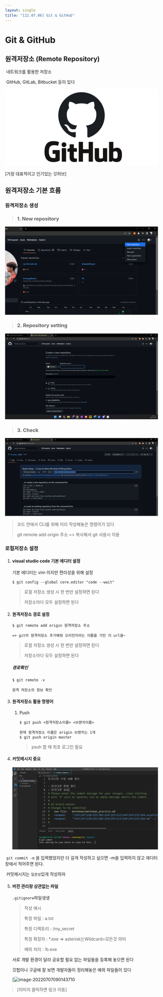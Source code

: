 ```yaml
---
layout: single
title: "[22.07.06] Git & GitHub"
---
```


# Git & GitHub





## 원격저장소 (Remote Repository)

​	네트워크를 활용한 저장소

​	GitHub, GitLab, Bitbucket 등이 있다

![image](https://github.com/hvvany/hvvany.github.io/blob/master/_posts/%5B22.07.06%5D_git_and_github.assets/image.png)

[가장 대표적이고 인기있는 깃허브]







## 원격저장소 기본 흐름

### 	원격저장소 생성

> ### 1. New repository

![image-20220706170740364](https://github.com/hvvany/hvvany.github.io/blob/master/_posts/%5B22.07.06%5D_git_and_github.assets/image-20220706170740364.png?raw=true)



> ### 2. Repository setting

![image-20220706171114335](https://github.com/hvvany/hvvany.github.io/blob/master/_posts/%5B22.07.06%5D_git_and_github.assets/image-20220706171114335.png)



> ### 3. Check

![image-20220706171305606](https://github.com/hvvany/hvvany.github.io/blob/master/_posts/%5B22.07.06%5D_git_and_github.assets/image-20220706171305606.png)



> 코드 안에서 CLI를 위해 미리 작성해놓은 명령어가 있다
>
>  git remote add origin 주소    => 복사해서 git 사용시 이용





### 로컬저장소  설정

1. #### visual studio code 기본 에디터 설정

   기본 에디터는 vim 이지만 편리성을 위해 설정

   ```visual basic
   $ git config --global core.editor "code --wait"
   ```

   > 로컬 저장소 생성 시 한 번만 설정하면 된다
   >
   > 저장소마다 모두 설정하면 된다

   

2. #### 원격저장소 경로 설정

   ```visual basic
   $ git remote add origin 원격저장소 주소
   
   => git아 원격저장소 추가해줘 오리진이라는 이름을 가진 이 url을~
   ```

   > 로컬 저장소 생성 시 한 번만 설정하면 된다
   >
   > 저장소마다 모두 설정하면 된다

   

   ##### 경로확인

   ```visual basic
   $ git remote -v
   
   원격 저장소의 정보 확인 
   ```

   

   

3. #### 원격저장소 활용 명령어

   1. Push

      ```visual basic
      $ git push <원격저장소이름> <브랜치이름>
         
      현재 원격저장소 이름은 origin 브랜치는 1개
      $ git push origin master
      ```
      
      > psuh 할 때 최초 로그인 필요
      
      
   
4. #### 커밋메시지 중요

   ![image-20220707084757828](https://github.com/hvvany/hvvany.github.io/blob/master/_posts/%5B22.07.06%5D_git_and_github.assets/image-20220707084757828.png)

​		`git commit -m` 을 입력했었지만 더 길게 작성하고 싶으면 -m을 입력하지 않고 에디터 창에서 적어주면 된다.

​		커밋메시지는 `일관성`있게 작성하자



5. #### 버전 관리랑 상관없는 파일

   `.gitignore`파일생생 

   > 작성 예시
   >
   > 특정 파일 : a.txt
   >
   > 특정 디렉토리 : /my_secret
   >
   > 특정 확장자 : *.exe                   => asterisk는Wildcard=모든것 의미
   >
   > 예외 처리 : !b.exe

   서로 개발 환경이 달라 공유할 필요 없는 파일들을 등록해 놓으면 된다

   깃헙이나 구글에 잘 보면 개발자들이 정리해놓은 예외 파일들이 있다

   

   [![image-20220707090143710](https://www.toptal.com/developers/gitignore/)

> [이미지 클릭하면 링크 이동]

